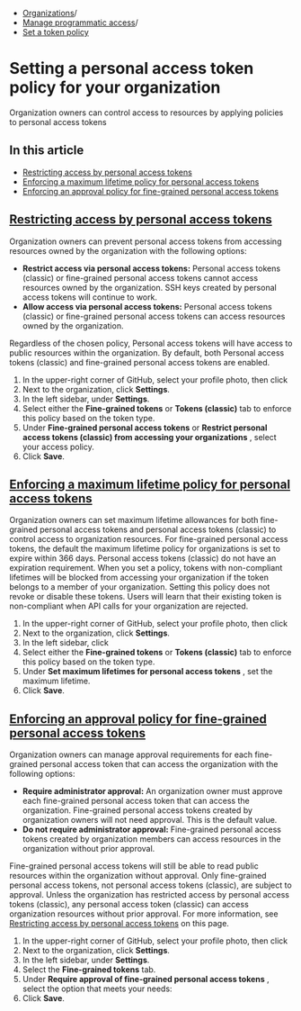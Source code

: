   * [Organizations](https://docs.github.com/en/organizations "Organizations")/
  * [Manage programmatic access](https://docs.github.com/en/organizations/managing-programmatic-access-to-your-organization "Manage programmatic access")/
  * [Set a token policy](https://docs.github.com/en/organizations/managing-programmatic-access-to-your-organization/setting-a-personal-access-token-policy-for-your-organization "Set a token policy")


# Setting a personal access token policy for your organization
Organization owners can control access to resources by applying policies to personal access tokens
## In this article
  * [Restricting access by personal access tokens](https://docs.github.com/en/organizations/managing-programmatic-access-to-your-organization/setting-a-personal-access-token-policy-for-your-organization#restricting-access-by-personal-access-tokens)
  * [Enforcing a maximum lifetime policy for personal access tokens](https://docs.github.com/en/organizations/managing-programmatic-access-to-your-organization/setting-a-personal-access-token-policy-for-your-organization#enforcing-a-maximum-lifetime-policy-for-personal-access-tokens)
  * [Enforcing an approval policy for fine-grained personal access tokens](https://docs.github.com/en/organizations/managing-programmatic-access-to-your-organization/setting-a-personal-access-token-policy-for-your-organization#enforcing-an-approval-policy-for-fine-grained-personal-access-tokens)


## [Restricting access by personal access tokens](https://docs.github.com/en/organizations/managing-programmatic-access-to-your-organization/setting-a-personal-access-token-policy-for-your-organization#restricting-access-by-personal-access-tokens)
Organization owners can prevent personal access tokens from accessing resources owned by the organization with the following options:
  * **Restrict access via personal access tokens:** Personal access tokens (classic) or fine-grained personal access tokens cannot access resources owned by the organization. SSH keys created by personal access tokens will continue to work.
  * **Allow access via personal access tokens:** Personal access tokens (classic) or fine-grained personal access tokens can access resources owned by the organization.


Regardless of the chosen policy, Personal access tokens will have access to public resources within the organization. By default, both Personal access tokens (classic) and fine-grained personal access tokens are enabled.
  1. In the upper-right corner of GitHub, select your profile photo, then click 
  2. Next to the organization, click **Settings**.
  3. In the left sidebar, under **Settings**.
  4. Select either the **Fine-grained tokens** or **Tokens (classic)** tab to enforce this policy based on the token type.
  5. Under **Fine-grained personal access tokens** or **Restrict personal access tokens (classic) from accessing your organizations** , select your access policy.
  6. Click **Save**.


## [Enforcing a maximum lifetime policy for personal access tokens](https://docs.github.com/en/organizations/managing-programmatic-access-to-your-organization/setting-a-personal-access-token-policy-for-your-organization#enforcing-a-maximum-lifetime-policy-for-personal-access-tokens)
Organization owners can set maximum lifetime allowances for both fine-grained personal access tokens and personal access tokens (classic) to control access to organization resources.
For fine-grained personal access tokens, the default the maximum lifetime policy for organizations is set to expire within 366 days. Personal access tokens (classic) do not have an expiration requirement.
When you set a policy, tokens with non-compliant lifetimes will be blocked from accessing your organization if the token belongs to a member of your organization. Setting this policy does not revoke or disable these tokens. Users will learn that their existing token is non-compliant when API calls for your organization are rejected.
  1. In the upper-right corner of GitHub, select your profile photo, then click 
  2. Next to the organization, click **Settings**.
  3. In the left sidebar, click 
  4. Select either the **Fine-grained tokens** or **Tokens (classic)** tab to enforce this policy based on the token type.
  5. Under **Set maximum lifetimes for personal access tokens** , set the maximum lifetime.
  6. Click **Save**.


## [Enforcing an approval policy for fine-grained personal access tokens](https://docs.github.com/en/organizations/managing-programmatic-access-to-your-organization/setting-a-personal-access-token-policy-for-your-organization#enforcing-an-approval-policy-for-fine-grained-personal-access-tokens)
Organization owners can manage approval requirements for each fine-grained personal access token that can access the organization with the following options:
  * **Require administrator approval:** An organization owner must approve each fine-grained personal access token that can access the organization. Fine-grained personal access tokens created by organization owners will not need approval. This is the default value.
  * **Do not require administrator approval:** Fine-grained personal access tokens created by organization members can access resources in the organization without prior approval.


Fine-grained personal access tokens will still be able to read public resources within the organization without approval.
Only fine-grained personal access tokens, not personal access tokens (classic), are subject to approval. Unless the organization has restricted access by personal access tokens (classic), any personal access token (classic) can access organization resources without prior approval. For more information, see [Restricting access by personal access tokens](https://docs.github.com/en/organizations/managing-programmatic-access-to-your-organization/setting-a-personal-access-token-policy-for-your-organization#restricting-access-by-personal-access-tokens) on this page.
  1. In the upper-right corner of GitHub, select your profile photo, then click 
  2. Next to the organization, click **Settings**.
  3. In the left sidebar, under **Settings**.
  4. Select the **Fine-grained tokens** tab.
  5. Under **Require approval of fine-grained personal access tokens** , select the option that meets your needs:
  6. Click **Save**.



